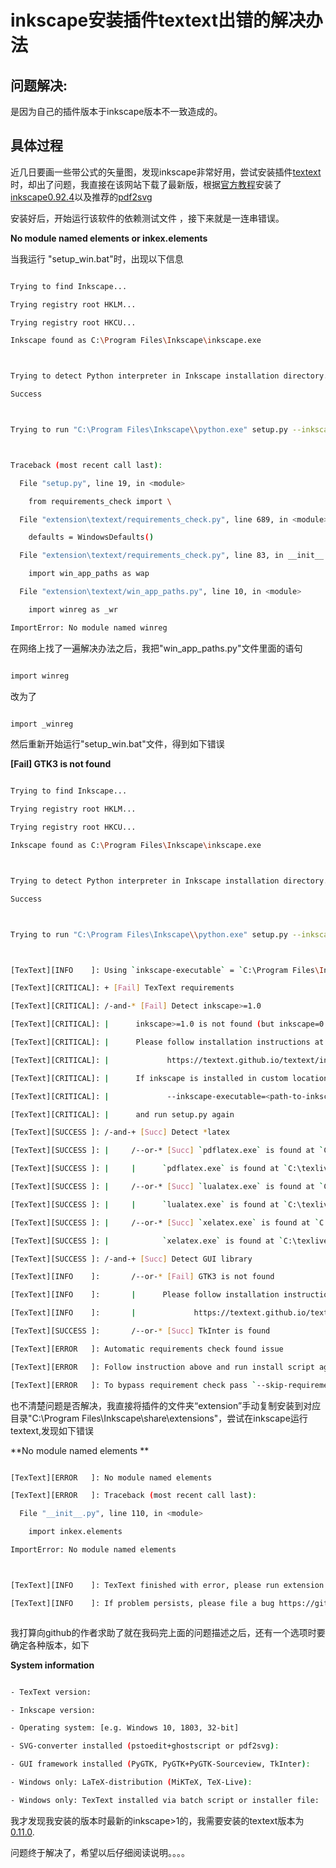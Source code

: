 # inkscape安装插件textext出错的解决办法



## 问题解决:



是因为自己的插件版本于inkscape版本不一致造成的。



## 具体过程



近几日要画一些带公式的矢量图，发现inkscape非常好用，尝试安装插件[textext](https://github.com/textext/textext)时，却出了问题，我直接在该网站下载了最新版，根据[官方教程](https://textext.github.io/textext/#installation-toc)安装了[inkscape0.92.4](https://inkscape.org/release/)以及推荐的[pdf2svg]( https://github.com/textext/pdf2svg/releases (32-bit, 64-bit))



安装好后，开始运行该软件的依赖测试文件 ，接下来就是一连串错误。



**No module named elements or inkex.elements**



当我运行 "setup_win.bat"时，出现以下信息



```bash

Trying to find Inkscape...

Trying registry root HKLM...

Trying registry root HKCU...

Inkscape found as C:\Program Files\Inkscape\inkscape.exe



Trying to detect Python interpreter in Inkscape installation directory...

Success



Trying to run "C:\Program Files\Inkscape\\python.exe" setup.py --inkscape-executable="C:\Program Files\Inkscape\\inkscape.exe" ...



Traceback (most recent call last):

  File "setup.py", line 19, in <module>

    from requirements_check import \

  File "extension\textext/requirements_check.py", line 689, in <module>

    defaults = WindowsDefaults()

  File "extension\textext/requirements_check.py", line 83, in __init__

    import win_app_paths as wap

  File "extension\textext/win_app_paths.py", line 10, in <module>

    import winreg as _wr

ImportError: No module named winreg

```



在网络上找了一遍解决办法之后，我把"win_app_paths.py"文件里面的语句



```bash

import winreg

```

改为了



```bash

import _winreg

```

然后重新开始运行"setup_win.bat"文件，得到如下错误



**[Fail] GTK3 is not found**



```bash

Trying to find Inkscape...

Trying registry root HKLM...

Trying registry root HKCU...

Inkscape found as C:\Program Files\Inkscape\inkscape.exe



Trying to detect Python interpreter in Inkscape installation directory...

Success



Trying to run "C:\Program Files\Inkscape\\python.exe" setup.py --inkscape-executable="C:\Program Files\Inkscape\\inkscape.exe" ...



[TexText][INFO    ]: Using `inkscape-executable` = `C:\Program Files\Inkscape\\inkscape.exe`

[TexText][CRITICAL]: + [Fail] TexText requirements

[TexText][CRITICAL]: /-and-* [Fail] Detect inkscape>=1.0

[TexText][CRITICAL]: |      inkscape>=1.0 is not found (but inkscape=0.92 is found)

[TexText][CRITICAL]: |      Please follow installation instructions at

[TexText][CRITICAL]: |             https://textext.github.io/textext/install/windows.html#windows-install-inkscape

[TexText][CRITICAL]: |      If inkscape is installed in custom location, specify it via

[TexText][CRITICAL]: |             --inkscape-executable=<path-to-inkscape>

[TexText][CRITICAL]: |      and run setup.py again

[TexText][SUCCESS ]: /-and-+ [Succ] Detect *latex

[TexText][SUCCESS ]: |     /--or-* [Succ] `pdflatex.exe` is found at `C:\texlive\2019\bin\win32`

[TexText][SUCCESS ]: |     |      `pdflatex.exe` is found at `C:\texlive\2019\bin\win32`

[TexText][SUCCESS ]: |     /--or-* [Succ] `lualatex.exe` is found at `C:\texlive\2019\bin\win32`

[TexText][SUCCESS ]: |     |      `lualatex.exe` is found at `C:\texlive\2019\bin\win32`

[TexText][SUCCESS ]: |     /--or-* [Succ] `xelatex.exe` is found at `C:\texlive\2019\bin\win32`

[TexText][SUCCESS ]: |            `xelatex.exe` is found at `C:\texlive\2019\bin\win32`

[TexText][SUCCESS ]: /-and-+ [Succ] Detect GUI library

[TexText][INFO    ]:       /--or-* [Fail] GTK3 is not found

[TexText][INFO    ]:       |      Please follow installation instructions at

[TexText][INFO    ]:       |             https://textext.github.io/textext/install/windows.html#windows-install-pygtk2

[TexText][SUCCESS ]:       /--or-* [Succ] TkInter is found

[TexText][ERROR   ]: Automatic requirements check found issue

[TexText][ERROR   ]: Follow instruction above and run install script again

[TexText][ERROR   ]: To bypass requirement check pass `--skip-requirements-check` to setup.py

```



也不清楚问题是否解决，我直接将插件的文件夹“extension”手动复制安装到对应目录"C:\Program Files\Inkscape\share\extensions"，尝试在inkscape运行textext,发现如下错误



**No module named elements **



```bash

[TexText][ERROR   ]: No module named elements

[TexText][ERROR   ]: Traceback (most recent call last):

  File "__init__.py", line 110, in <module>

    import inkex.elements

ImportError: No module named elements



[TexText][INFO    ]: TexText finished with error, please run extension again

[TexText][INFO    ]: If problem persists, please file a bug https://github.com/textext/textext/issues/new



```

我打算向github的作者求助了就在我码完上面的问题描述之后，还有一个选项时要确定各种版本，如下



**System information**



```bash

- TexText version: 

- Inkscape version:

- Operating system: [e.g. Windows 10, 1803, 32-bit]

- SVG-converter installed (pstoedit+ghostscript or pdf2svg):

- GUI framework installed (PyGTK, PyGTK+PyGTK-Sourceview, TkInter):

- Windows only: LaTeX-distribution (MiKTeX, TeX-Live):

- Windows only: TexText installed via batch script or installer file:

```

我才发现我安装的版本时最新的inkscape>1的，我需要安装的textext版本为[0.11.0](https://github.com/textext/textext/releases/tag/0.11.0).



问题终于解决了，希望以后仔细阅读说明。。。。

